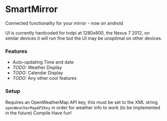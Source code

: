 # SmartMirror
Connected functionality for your mirror - now on android

UI is currently hardcoded for tvdpi at 1280x800, the Nexus 7 2012, on similar devices it will run fine but the UI may be unoptimal on other devices.

### Features

* Auto-updating Time and date
* *TODO:* Weather Display
* *TODO:* Calendar Display
* *TODO:* Any other cool features

### Setup

Requires an OpenWeatherMap API key, this must be set to the XML string `openWeatherMapAPIKey` in order for weather info to work (to be implemented in the future)
Compile
Have fun!
